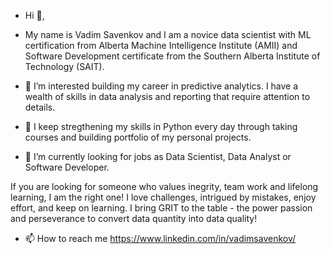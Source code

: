 - Hi 👋, 

- My name is Vadim Savenkov and I am a novice data scientist with ML certification from Alberta Machine Intelligence Institute (AMII) and Software Development certificate from  the Southern Alberta Institute of Technology (SAIT).

- 👀 I’m interested building my career in predictive analytics. I have a wealth of skills in data analysis and reporting that require attention to details. 

- 🌱 I keep stregthening my skills in Python every day through taking courses and building portfolio of my personal projects.

- 💞️ I’m currently looking for jobs as Data Scientist, Data Analyst or Software Developer.

If you are looking for someone who values inegrity, team work and lifelong learning, I am the right one! I love challenges, intrigued by mistakes, enjoy effort, and keep on learning. I bring GRIT to the table - the power passion and perseverance to convert data quantity into data quality!  

- 📫 How to reach me https://www.linkedin.com/in/vadimsavenkov/ 

<!---
vadimsavenkov/vadimsavenkov is a ✨ special ✨ repository because its `README.md` (this file) appears on your GitHub profile.
You can click the Preview link to take a look at your changes.
--->
